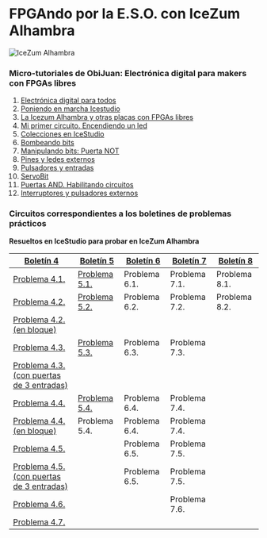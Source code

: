 # FPGAndo por la E.S.O. con IceZum Alhambra
![IceZum Alhambra](http://fpgawars.github.io/img/projects/icezum.png)

### Micro-tutoriales de ObiJuan: **Electrónica digital para makers con FPGAs libres**
1. [Electrónica digital para todos](https://youtu.be/R59Q-MwFbM8)
2. [Poniendo en marcha Icestudio](https://youtu.be/ELQLphztOjQ)
3. [La Icezum Alhambra y otras placas con FPGAs libres](https://youtu.be/X0tTh7tYOZg)
4. [Mi primer circuito. Encendiendo un led](https://youtu.be/1y5nwX6fGP4)
5. [Colecciones en IceStudio](https://youtu.be/BK0U7Hm-HII)
6. [Bombeando bits](https://youtu.be/3IcehX7UmIo)
7. [Manipulando bits: Puerta NOT](https://youtu.be/xgdiBnzz4XQ)
8. [Pines y ledes externos](https://youtu.be/aWXtGDKhGVk)
9. [Pulsadores y entradas](https://youtu.be/7LOdYJt077M)
10. [ServoBit](https://youtu.be/l1p-S1jtcP0)
11. [Puertas AND. Habilitando circuitos](https://youtu.be/C9ZmECWfDfQ)
12. [Interruptores y pulsadores externos](https://youtu.be/8UhAs8vLDq0)

### Circuitos correspondientes a los boletines de problemas prácticos
**Resueltos en IceStudio para probar en IceZum Alhambra**


[Boletín 4](problemas/boletínED4.pdf)  | [Boletín 5](problemas/boletínED5.pdf)  | [Boletín 6](problemas/boletínED6.pdf)  | [Boletín 7](problemas/boletínED7.pdf) | [Boletín 8](problemas/boletínED8.pdf)
--|---|---|--|--|
[Problema 4.1.](problemas/Ej41.ice)  | [Problema 5.1.](problemas/Ej51.ice)  | Problema 6.1.   | Problema 7.1. | Problema 8.1.
[Problema 4.2.](problemas/Ej42.ice)  | [Problema 5.2.](problemas/Ej52.ice)  | Problema 6.2.  |  Problema 7.2.| Problema 8.2.
[Problema 4.2. (en bloque)](problemas/Ej42Bloque.ice)  |   |   |   |
[Problema 4.3.](problemas/Ej43.ice)  | [Problema 5.3.](problemas/Ej53.ice)  |Problema 6.3.   |  Problema 7.3.|
[Problema 4.3. (con puertas de 3 entradas)](problemas/Ej43B.ice)|   |   |   |
[Problema 4.4.](problemas/Ej44.ice)  | [Problema 5.4.](problemas/Ej54.ice)  |Problema 6.4.   | Problema 7.4. |
[Problema 4.4. (en bloque)](problemas/Ej44Bloque.ice)  | Problema 5.4.  |Problema 6.4.   | Problema 7.4. |
[Problema 4.5.](problemas/Ej45.ice)  |   |  Problema 6.5. | Problema 7.5. |
[Problema 4.5. (con puertas de 3 entradas)](problemas/Ej5B.ice)  |   |  Problema 6.5. | Problema 7.5. |
[Problema 4.6.](problemas/Ej46.ice)  |   |   | Problema 7.6. |
[Problema 4.7.](problemas/Ej47.ice)  |   |   |  |

